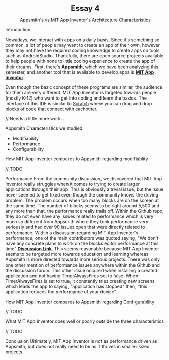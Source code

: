 <!-- header which is bolded, bigger, and centered -->
<p align="center"><b><font size = 5>Essay 4</font></b></p>

<!-- Title of our essay -->
<p align="center">Appsmith's vs MIT App Inventor's Architecture Characteristics</p>

Introduction

Nowadays, we interact with apps on a daily basis. Since it's something so common, a lot of people may want to create an app of their own, however they may not have the required coding knowledge to create apps on tools such as AndroidStudio. Thankfully, there are open source projects available to help people with none to little coding experience to create the app of their dreams. First, there's [**Appsmith**](https://github.com/appsmithorg/appsmith), which we have been analyzing this semester, and another tool that is avaliable to develop apps is [**MIT App Inventor**](https://github.com/mit-cml/appinventor-sources). 

Even though the basic concept of these programs are similar, the audience for them are very different. MIT App Inventor is targeted towards people (mostly K-12) who want to get into coding and learn the basics. The interface of this IDE is similar to [Scratch](https://github.com/LLK/) where you can drag and drop blocks of code that connect with eachother. 

// Needs a little more work...

Appsmith Characteristics we studied:
- Modifiability
- Performance
- Configurability

How MIT App Inventor compares to Appsmith regarding modifiablity

// TODO

Performance
From the community discussion, we discovered that MIT App Inventor really struggles when it comes to trying to create larger applications through their app. This is obviously a trivial issue, but the issue never seemed to get fixed even though the community knows the driving problem. The problem occurs when too many blocks are on the screen at the same time. The number of blocks seems to be right around 5,500 and any more than that, the performance really trails off. Within the Github repo, they do not even have any issues related to performance which is very much so different from Appsmith where they took performance very seriously and had over 90 issues open that were directly related to performance. Within a discussion regarding MIT App Inventor's performance, one of the main contributors was quoted saying, "We don't have any concrete plans to work on the blocks editor performance at this time" [**Discussion Link**](https://community.appinventor.mit.edu/t/performance-on-big-number-of-blocks-project/4995/12). This seems reasonable because MIT App Inventor seems to be targeted more towards education and learning whereas Appsmith is more directed towards more serious projects. There was only one other mention of performance issues anywhere within the Github and the discussion forum. This other issue occured when installing a created application and not having TimerAlwaysFires set to false. When TimerAlwaysFires is set to true, it constantly tries creating new screens which leads the app to saying, "application has stopped" then, "this application reduces the performance of your device". 


How MIT App Inventor compares to Appsmith regarding Configurability

// TODO


What MIT App Inventor does well or poorly outside the three characteristics

// TODO

Conclusion 
Ultimately, MIT App Inventor is not as performance driven as Appsmith, but does not really need to be as it thrives in smaller sized projects. 
